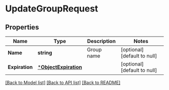 # UpdateGroupRequest

## Properties
Name | Type | Description | Notes
------------ | ------------- | ------------- | -------------
**Name** | **string** | Group name | [optional] [default to null]
**Expiration** | [***ObjectExpiration**](ObjectExpiration.md) |  | [optional] [default to null]

[[Back to Model list]](../README.md#documentation-for-models) [[Back to API list]](../README.md#documentation-for-api-endpoints) [[Back to README]](../README.md)

